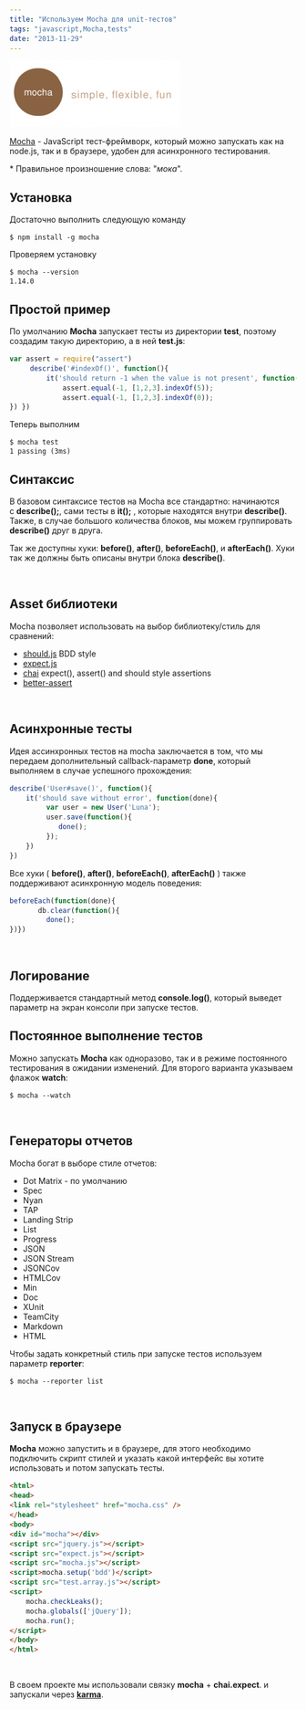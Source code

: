 ```yaml
---
title: "Используем Mocha для unit-тестов"
tags: "javascript,Mocha,tests"
date: "2013-11-29"
---
```


![](images/mocha_logo-300x116.png "mocha_logo")

[Mocha](https://visionmedia.github.com/mocha/) - JavaScript тест-фреймворк, который можно запускать как на node.js, так и в браузере, удобен для асинхронного тестирования.

\* Правильное произношение слова: "_мока_".

## Установка

Достаточно выполнить следующую команду

```
$ npm install -g mocha
```

Проверяем установку

```
$ mocha --version
1.14.0
```

## Простой пример

По умолчанию **Mocha** запускает тесты из директории **test**, поэтому создадим такую директорию, а в ней **test.js**:

```javascript
var assert = require("assert")
     describe('#indexOf()', function(){
         it('should return -1 when the value is not present', function(){
             assert.equal(-1, [1,2,3].indexOf(5));
             assert.equal(-1, [1,2,3].indexOf(0));
}) })
```

Теперь выполним

```
$ mocha test
1 passing (3ms)
```

## Синтаксис

В базовом синтаксисе тестов на Mocha все стандартно: начинаются с **describe();**, сами тесты в **it();** , которые находятся внутри **describe()**. Также, в случае большого количества блоков, мы можем группировать **describe()** друг в друга.

Так же доступны хуки: **before()**, **after()**, **beforeEach()**, и **afterEach()**. Хуки так же должны быть описаны внутри блока **describe()**.

 

## Asset библиотеки

Mocha позволяет использовать на выбор библиотеку/стиль для сравнений:

- [should.js](https://github.com/visionmedia/should.js) BDD style
- [expect.js](https://github.com/LearnBoost/expect.js)
- [chai](https://chaijs.com/) expect(), assert() and should style assertions
- [better-assert](https://github.com/visionmedia/better-assert)

 

## Асинхронные тесты

Идея ассинхронных тестов на mocha заключается в том, что мы передаем дополнительный callback-параметр **done**, который выполняем в случае успешного прохождения:

```javascript
describe('User#save()', function(){
    it('should save without error', function(done){
         var user = new User('Luna');
         user.save(function(){
            done();
         });
    })
})
```

Все хуки ( **before()**, **after()**, **beforeEach()**, **afterEach()** ) также поддерживают асинхронную модель поведения:

```javascript
beforeEach(function(done){
       db.clear(function(){
         done();
})})
```
 

## Логирование

Поддерживается стандартный метод **console.log()**, который выведет параметр на экран консоли при запуске тестов.
 

## Постоянное выполнение тестов

Можно запускать **Mocha** как одноразово, так и в режиме постоянного тестирования в ожидании изменений. Для второго варианта указываем флажок **watch**:

```
$ mocha --watch
```
 

## Генераторы отчетов

Mocha богат в выборе стиле отчетов:

- Dot Matrix - по умолчанию
- Spec
- Nyan
- TAP
- Landing Strip
- List
- Progress
- JSON
- JSON Stream
- JSONCov
- HTMLCov
- Min
- Doc
- XUnit
- TeamCity
- Markdown
- HTML

Чтобы задать конкретный стиль при запуске тестов используем параметр **reporter**:

```
$ mocha --reporter list
```
 

## Запуск в браузере

**Mocha** можно запустить и в браузере, для этого необходимо подключить скрипт стилей и указать какой интерфейс вы хотите использовать и потом запускать тесты.

```html
<html>
<head>
<link rel="stylesheet" href="mocha.css" />
</head>
<body>
<div id="mocha"></div>
<script src="jquery.js"></script>
<script src="expect.js"></script>
<script src="mocha.js"></script>
<script>mocha.setup('bdd')</script>
<script src="test.array.js"></script>
<script>
    mocha.checkLeaks();
    mocha.globals(['jQuery']);
    mocha.run();
</script> 
</body>
</html>
```
 

В своем проекте мы использовали связку **mocha** + **chai.expect**. и запускали через **[karma](https://karma-runner.github.io/0.10/index.html)**.
